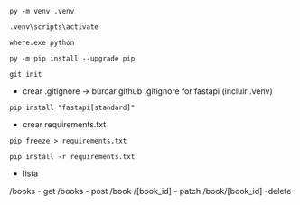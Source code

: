 ```
py -m venv .venv

.venv\scripts\activate

where.exe python

py -m pip install --upgrade pip

git init

```

- crear .gitignore -> burcar github .gitignore for fastapi (incluir .venv)

```
pip install "fastapi[standard]"

```

- crear requirements.txt

```
pip freeze > requirements.txt

pip install -r requirements.txt

```

- lista

 /books - get
 /books - post
 /book /[book_id] - patch
 /book/[book_id] -delete